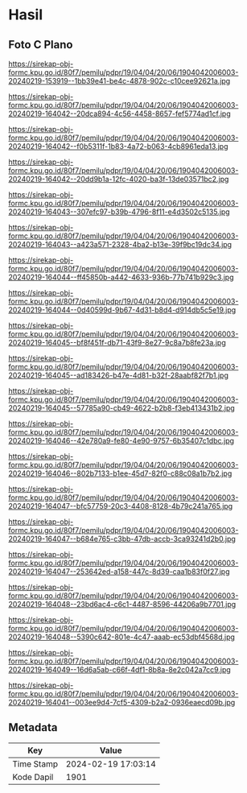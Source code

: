# Hasil

## Foto C Plano

https://sirekap-obj-formc.kpu.go.id/80f7/pemilu/pdpr/19/04/04/20/06/1904042006003-20240219-153919--1bb39e41-be4c-4878-902c-c10cee92621a.jpg

https://sirekap-obj-formc.kpu.go.id/80f7/pemilu/pdpr/19/04/04/20/06/1904042006003-20240219-164042--20dca894-4c56-4458-8657-fef5774ad1cf.jpg

https://sirekap-obj-formc.kpu.go.id/80f7/pemilu/pdpr/19/04/04/20/06/1904042006003-20240219-164042--f0b5311f-1b83-4a72-b063-4cb8961eda13.jpg

https://sirekap-obj-formc.kpu.go.id/80f7/pemilu/pdpr/19/04/04/20/06/1904042006003-20240219-164042--20dd9b1a-12fc-4020-ba3f-13de03571bc2.jpg

https://sirekap-obj-formc.kpu.go.id/80f7/pemilu/pdpr/19/04/04/20/06/1904042006003-20240219-164043--307efc97-b39b-4796-8f11-e4d3502c5135.jpg

https://sirekap-obj-formc.kpu.go.id/80f7/pemilu/pdpr/19/04/04/20/06/1904042006003-20240219-164043--a423a571-2328-4ba2-b13e-39f9bc19dc34.jpg

https://sirekap-obj-formc.kpu.go.id/80f7/pemilu/pdpr/19/04/04/20/06/1904042006003-20240219-164044--ff45850b-a442-4633-936b-77b741b929c3.jpg

https://sirekap-obj-formc.kpu.go.id/80f7/pemilu/pdpr/19/04/04/20/06/1904042006003-20240219-164044--0d40599d-9b67-4d31-b8d4-d914db5c5e19.jpg

https://sirekap-obj-formc.kpu.go.id/80f7/pemilu/pdpr/19/04/04/20/06/1904042006003-20240219-164045--bf8f451f-db71-43f9-8e27-9c8a7b8fe23a.jpg

https://sirekap-obj-formc.kpu.go.id/80f7/pemilu/pdpr/19/04/04/20/06/1904042006003-20240219-164045--ad183426-b47e-4d81-b32f-28aabf82f7b1.jpg

https://sirekap-obj-formc.kpu.go.id/80f7/pemilu/pdpr/19/04/04/20/06/1904042006003-20240219-164045--57785a90-cb49-4622-b2b8-f3eb413431b2.jpg

https://sirekap-obj-formc.kpu.go.id/80f7/pemilu/pdpr/19/04/04/20/06/1904042006003-20240219-164046--42e780a9-fe80-4e90-9757-6b35407c1dbc.jpg

https://sirekap-obj-formc.kpu.go.id/80f7/pemilu/pdpr/19/04/04/20/06/1904042006003-20240219-164046--802b7133-b1ee-45d7-82f0-c88c08a1b7b2.jpg

https://sirekap-obj-formc.kpu.go.id/80f7/pemilu/pdpr/19/04/04/20/06/1904042006003-20240219-164047--bfc57759-20c3-4408-8128-4b79c241a765.jpg

https://sirekap-obj-formc.kpu.go.id/80f7/pemilu/pdpr/19/04/04/20/06/1904042006003-20240219-164047--b684e765-c3bb-47db-accb-3ca93241d2b0.jpg

https://sirekap-obj-formc.kpu.go.id/80f7/pemilu/pdpr/19/04/04/20/06/1904042006003-20240219-164047--253642ed-a158-447c-8d39-caa1b83f0f27.jpg

https://sirekap-obj-formc.kpu.go.id/80f7/pemilu/pdpr/19/04/04/20/06/1904042006003-20240219-164048--23bd6ac4-c6c1-4487-8596-44206a9b7701.jpg

https://sirekap-obj-formc.kpu.go.id/80f7/pemilu/pdpr/19/04/04/20/06/1904042006003-20240219-164048--5390c642-801e-4c47-aaab-ec53dbf4568d.jpg

https://sirekap-obj-formc.kpu.go.id/80f7/pemilu/pdpr/19/04/04/20/06/1904042006003-20240219-164049--16d6a5ab-c66f-4df1-8b8a-8e2c042a7cc9.jpg

https://sirekap-obj-formc.kpu.go.id/80f7/pemilu/pdpr/19/04/04/20/06/1904042006003-20240219-164041--003ee9d4-7cf5-4309-b2a2-0936eaecd09b.jpg


## Metadata

| Key        | Value               |
| ---------- | ------------------- |
| Time Stamp | 2024-02-19 17:03:14 |
| Kode Dapil | 1901                |



